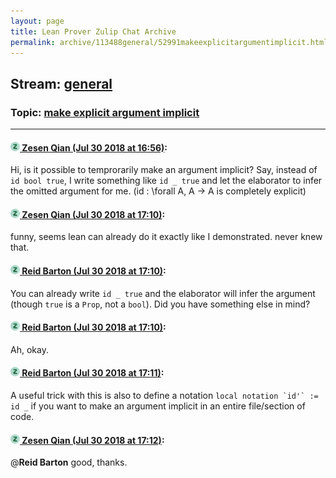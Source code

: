 ```yaml
---
layout: page
title: Lean Prover Zulip Chat Archive 
permalink: archive/113488general/52991makeexplicitargumentimplicit.html
---
```


## Stream: [general](index.html)
### Topic: [make explicit argument implicit](52991makeexplicitargumentimplicit.html)

---

#### [![Click to go to Zulip](../../assets/img/zulip2.png) Zesen Qian (Jul 30 2018 at 16:56)](https://leanprover.zulipchat.com/#narrow/stream/113488-general/topic/make%20explicit%20argument%20implicit/near/130584404):
Hi, is it possible to temprorarily make an argument implicit? Say, instead of `id bool true`, I write something like `id _ true` and let the elaborator to infer the omitted argument for me. (id : \forall A, A -> A is completely explicit)

#### [![Click to go to Zulip](../../assets/img/zulip2.png) Zesen Qian (Jul 30 2018 at 17:10)](https://leanprover.zulipchat.com/#narrow/stream/113488-general/topic/make%20explicit%20argument%20implicit/near/130585249):
funny, seems lean can already do it exactly like I demonstrated. never knew that.

#### [![Click to go to Zulip](../../assets/img/zulip2.png) Reid Barton (Jul 30 2018 at 17:10)](https://leanprover.zulipchat.com/#narrow/stream/113488-general/topic/make%20explicit%20argument%20implicit/near/130585255):
You can already write `id _ true` and the elaborator will infer the argument (though `true` is a `Prop`, not a `bool`).
Did you have something else in mind?

#### [![Click to go to Zulip](../../assets/img/zulip2.png) Reid Barton (Jul 30 2018 at 17:10)](https://leanprover.zulipchat.com/#narrow/stream/113488-general/topic/make%20explicit%20argument%20implicit/near/130585263):
Ah, okay.

#### [![Click to go to Zulip](../../assets/img/zulip2.png) Reid Barton (Jul 30 2018 at 17:11)](https://leanprover.zulipchat.com/#narrow/stream/113488-general/topic/make%20explicit%20argument%20implicit/near/130585319):
A useful trick with this is also to define a notation ``local notation `id'` := id _`` if you want to make an argument implicit in an entire file/section of code.

#### [![Click to go to Zulip](../../assets/img/zulip2.png) Zesen Qian (Jul 30 2018 at 17:12)](https://leanprover.zulipchat.com/#narrow/stream/113488-general/topic/make%20explicit%20argument%20implicit/near/130585371):
@**Reid Barton** good, thanks.

